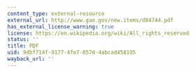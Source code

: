 ```yaml
---
content_type: external-resource
external_url: http://www.gao.gov/new.items/d04744.pdf
has_external_license_warning: true
license: https://en.wikipedia.org/wiki/All_rights_reserved
status: ''
title: PDF
uid: 9dbf714f-9177-4fe7-857d-4abcad458195
wayback_url: ''
---
```

